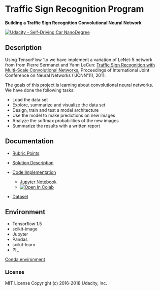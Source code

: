 # Traffic Sign Recognition Program
**Building a Traffic Sign Recognition Convolutional Neural Network**

[![Udacity - Self-Driving Car NanoDegree](https://s3.amazonaws.com/udacity-sdc/github/shield-carnd.svg)](http://www.udacity.com/drive)

## Description
Using TensorFlow 1.x we have implement a variation of LeNet-5 network from from Pierre Sermanet and Yann LeCun: [Traffic Sign Recognition with Multi-Scale Convolutional Networks](http://yann.lecun.com/exdb/publis/pdf/sermanet-ijcnn-11.pdf), Proceedings of International Joint Conference on Neural Networks (IJCNN'11), 2011.

The goals of this project is learning about convolutional neural networks. We have done the following tasks:

* Load the data set
* Explore, summarize and visualize the data set
* Design, train and test a model architecture
* Use the model to make predictions on new images
* Analyze the softmax probabilities of the new images
* Summarize the results with a written report

## Documentation
- [Rubric Points](https://review.udacity.com/#!/rubrics/481/view)
- [Solution Description](Report.md)
- [Code Implementation](TrafficSignClassifier.html)
  - [Jupyter Notebook](TrafficSignClassifier.ipynb)
  -  <a href="https://colab.research.google.com/github/hurtadosanti/TrafficSignClassifier/blob/master/TrafficSignClassifier.ipynb" target="_parent"><img src="https://colab.research.google.com/assets/colab-badge.svg" alt="Open In Colab"/></a>

- [Dataset](https://s3-us-west-1.amazonaws.com/udacity-selfdrivingcar/traffic-signs-data.zip)

## Environment

- Tensorflow 1.5
- scikit-image
- Jupyter
- Pandas
- scikit-learn
- PIL

[Conda environment](environment.yml)

### License
MIT License Copyright (c) 2016-2018 Udacity, Inc.